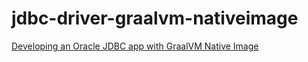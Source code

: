 # jdbc-driver-graalvm-nativeimage
[Developing an Oracle JDBC app with GraalVM Native Image](https://juarezjunior.medium.com/introduction-to-oracle-jdbc-driver-configuration-for-graalvm-native-image-6130e699d03b)
